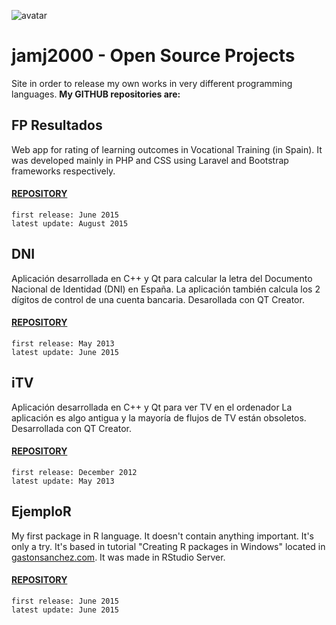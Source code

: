 ![avatar](https://avatars2.githubusercontent.com/u/2934084?v=3&s=460)

# jamj2000 - Open Source Projects
Site in order to release my own works in very different programming languages.
**My GITHUB repositories are:**


## FP Resultados
Web app for rating of learning outcomes in Vocational Training (in Spain). It was developed mainly in PHP and CSS using Laravel and Bootstrap frameworks respectively.

#### [REPOSITORY](https://github.com/jamj2000/fp-resultados.git)
```
first release: June 2015
latest update: August 2015
``` 


## DNI
Aplicación desarrollada en C++ y Qt para calcular la letra del Documento Nacional de Identidad (DNI) en España.
La aplicación también calcula los 2 dígitos de control de una cuenta bancaria. Desarollada con QT Creator.

#### [REPOSITORY](https://github.com/jamj2000/dni.git)
```
first release: May 2013
latest update: June 2015
``` 



## iTV
Aplicación desarrollada en C++ y Qt para ver TV en el ordenador
La aplicación es algo antigua y la mayoría de flujos de TV están obsoletos. Desarrollada con QT Creator.

#### [REPOSITORY](https://github.com/jamj2000/iTV.git)
```
first release: December 2012
latest update: May 2013
``` 


## EjemploR
My first package in R language. It doesn't contain anything important. It's only a try.
It's based in tutorial "Creating R packages in Windows" located in [gastonsanchez.com](http://gastonsanchez.com/teaching/). It was made in RStudio Server.

#### [REPOSITORY](https://github.com/jamj2000/ejemploR.git)
```
first release: June 2015
latest update: June 2015
``` 

